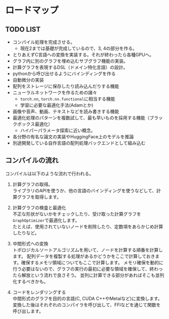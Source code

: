 # ロードマップ
## TODO LIST
- コンパイル処理を完成させる。
    - 現在2までは基礎が完成しているので、3, 4の部分を作る。
- とりあえずC言語への変換を実装する。それが終わったら各種GPUへ。
- グラフ内に別のグラフを埋め込むサブグラフ機能の実装。
- 計算グラフを表現するDSL（ドメイン特化言語）の設計。
- pythonから呼び出せるようにバインディングを作る    
- 自動微分の実装
- 配列をストレージに保存したり読み込んだりする機能
- ニューラルネットワークを作るための諸々
    - `torch.nn`, `torch.nn.functional`に相当する機能
    - 学習に必要な最適化手法(Adamとか)
- 画像や音声、動画、テキストなどを読み書きする機能
- 最適化処理のパターンを複数試して、最も早いものを採用する機能（ブラックボックス最適化）
    - ハイパーパラメータ探索に近い概念。
- 各分野の有名な論文の実装やHuggingFace上のモデルを推論
- 別途開発している自作言語の配列処理バックエンドとして組み込む

## コンパイルの流れ
コンパイルは以下のような流れで行われる。

1. 計算グラフの取得。  
ライブラリのAPIを使うか、他の言語のバインディングを使うなどして、計算グラフを取得します。

2. 計算グラフの検査と最適化  
不正な形状がないかをチェックしたり、受け取った計算グラフを`GraphOptimizer`で最適化します。  
たとえば、使用されていないノードを削除したり、定数項をあらかじめ計算したりなど。

3. 中間形式への変換  
トポロジカルソートアルゴリズムを用いて、ノードを計算する順番を計算します。
配列データを複製する処理があるかどうかをここで計算しておきます。確保するメモリ領域についてもここで計算します。
メモリ確保を動的に行う必要はないので、グラフの実行の最初に必要な領域を確保して、終わったら解放という流れで良さそう。
並列に計算できる部分があればそこも並列化するべきかも。

4. コードをレンダリングする  
中間形式のグラフを目的の言語(C, CUDA C++やMetalなど)に変換します。
変換した後はそれぞれのコンパイラを呼び出して、FFIなどを通じて関数を呼び出します。